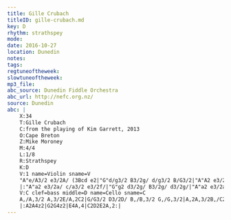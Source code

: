 ```yaml
---
title: Gille Crubach
titleID: gille-crubach.md
key: D
rhythm: strathspey
mode:
date: 2016-10-27
location: Dunedin
notes:
tags:
regtuneoftheweek:
slowtuneoftheweek:
mp3_file:
abc_source: Dunedin Fiddle Orchestra
abc_url: http://nefc.org.nz/
source: Dunedin
abc: |
    X:34
    T:Gille Crubach
    C:from the playing of Kim Garrett, 2013
    O:Cape Breton
    Z:Mike Moroney
    M:4/4
    L:1/8
    R:Strathspey
    K:D
    V:1 name=Violin sname=V
    "A"e/A3/2 e3/2A/ (3Bcd e2|"G"d/g3/2 B3/2g/ d/g3/2 B/G3/2|"A"A2 e3/2d/ (3Bcd (3efg|a3/2e/"G" g3/2B/ "A"B/A3/2[1Aa:|[2(3efg|
    |:"A"a2 e3/2a/ c/a3/2 e3/2f/|"G"g2 d3/2g/ B3/2g/ d3/2g/|"A"a2 e3/2a/ c3/2a/ e3/2a/|(3gfe "G"g3/2B/"A" B3/2A/ A2:|
    V:C clef=bass middle=D name=Cello sname=C
    A,/A,3/2 A,3/2E/A,2C2|G/G3/2 D3/2D/ B,/B,3/2 G,/G,3/2|A,2A,3/2B,/C2E2|C3/2C/ B,3/2B,/ A,2[1E2:|[2C2
    |:A2A4z2|G2G4z2|E4A,4|C2D2E2A,2:|
---
```

